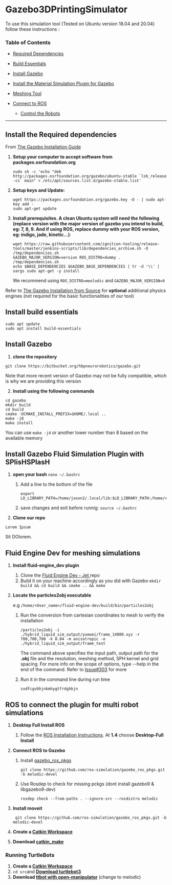 # Gazebo3DPrintingSimulator

To use this simulation tool (Tested on Ubuntu version 18.04 and 20.04) follow these instructions :

### Table of Contents

* [Required Dependencies](https://github.com/ai4ce/Gazebo3DPrintingSimulator#install-the-required-dependencies)

* [Build Essentials](https://github.com/ai4ce/Gazebo3DPrintingSimulator#install-build-essentials)

* [Install Gazebo](https://github.com/ai4ce/Gazebo3DPrintingSimulator#install-gazebo)

* [Install the Material Simulation Plugin for Gazebo](https://github.com/ai4ce/Gazebo3DPrintingSimulator#install-gazebo-fluid-simulation-plugin-with-splishsplash)

* [Meshing Tool](https://github.com/ai4ce/Gazebo3DPrintingSimulator#fluid-engine-dev-for-meshing-simulations)

* [Connect to ROS](https://github.com/ai4ce/Gazebo3DPrintingSimulator#ros-to-connect-the-plugin-for-multi-robot-simulations)

  - [Control the Robots](https://github.com/ai4ce/Gazebo3DPrintingSimulator#running-turtlebots)

-----------
## Install the Required dependencies

From [The Gazebo Installation Guide](http://gazebosim.org/tutorials?tut=install_from_source&cat=install)

1. **Setup your computer to accept software from packages.osrfoundation.org**
    ```
    sudo sh -c 'echo "deb http://packages.osrfoundation.org/gazebo/ubuntu-stable `lsb_release -cs` main" > /etc/apt/sources.list.d/gazebo-stable.list'
    ```

2. **Setup keys and Update:**   

    ```
    wget https://packages.osrfoundation.org/gazebo.key -O - | sudo apt-key add -
    sudo apt-get update
    ```   
3. **Install prerequisites. A clean Ubuntu system will need the following (replace version with the major version of gazebo you intend to build, eg: 7, 8, 9. And if using ROS, replace dummy with your ROS version, eg: indigo, jade, kinetic...)**:    
    ```
    wget https://raw.githubusercontent.com/ignition-tooling/release-tools/master/jenkins-scripts/lib/dependencies_archive.sh -O /tmp/dependencies.sh
    GAZEBO_MAJOR_VERSION=version ROS_DISTRO=dummy . /tmp/dependencies.sh
    echo $BASE_DEPENDENCIES $GAZEBO_BASE_DEPENDENCIES | tr -d '\\' | xargs sudo apt-get -y install
    ```
    
   We recommend using ``ROS_DISTRO=meolodic`` and ``GAZEBO_MAJOR_VERSION=9``
   
   
Refer to [The Gazebo Installation from Source](http://gazebosim.org/tutorials?tut=install_from_source&cat=install) for **optional** additional physics engines (not required for the basic functionalities of our tool)

## Install build essentials

```
sudo apt update
sudo apt install build-essentials 
```

## Install Gazebo 
    
1. **clone the repository**
  ```
  git clone https://bitbucket.org/hbpneurorobotics/gazebo.git
  ```
  Note that more recent version of Gazebo may not be fully compatible, which is why we are providing this version
  
2. **Install using the following commands**
  ```
  cd gazebo
  mkdir build
  cd build
  cmake -DCMAKE_INSTALL_PREFIX=$HOME/.local ..
  make -j8
  make install
  ```
  You can use `make -j4` or another lower number than 8 based on the available memory
  
  ## Install Gazebo Fluid Simulation Plugin with SPlisHSPlasH
  
1. **open your bash** `nano ~/.bashrc`

    1. Add a line to the bottom of the file 
        ```
        export LD_LIBRARY_PATH=/home/jason2/.local/lib:$LD_LIBRARY_PATH:/home/<your_User_Name>/splisplash/build/lib
        ```
    2. save changes and exit before runnig: `source ~/.bashrc`
    
2. **Clone our repo**
  ```
  Lorem Ipsum
  ```
  Sit DOlorem.
  
  ## Fluid Engine Dev for meshing simulations
  
1. **Install fluid-engine_dev plugin**

    1. Clone the [Fluid Engine Dev - Jet ](https://github.com/doyubkim/fluid-engine-dev) repo
    2. Build it on your machine accordingly as you did with Gazebo `mkdir build && cd build && cmake .. && make`
    
2. **Locate the particles2obj executable**
    
    e.g `/home/<User_name>/fluid-engine-dev/build/bin/particles2obj`
    1. Run the conversion from cartesian coordinates to mesh to verify the installation
        ```
        /particles2obj -i ./hybrid_liquid_sim_output/yuewei/frame_14000.xyz -r 700,700,700 -k 0.04 -m anisotropic -o ./hybrid_liquid_sim_output/frame_test

        ```
        The command above specifies the input path, output path for the **.obj** file and the resolution, meshing method, SPH kernel and grid spacing. 
        For more info on the scope of options, type --help in the end of the command. Refer to [Issue#303](https://github.com/doyubkim/fluid-engine-dev/issues/303) for more
         
    2. Run it in the command line during run time
        ```
        sxdfcgvbhjnkmhygtfrdghbjn
        ```
  ## ROS to connect the plugin for multi robot simulations
  
  1. **Desktop Full Install ROS**
        
        1. Follow the [ROS Installation Instructions](http://wiki.ros.org/melodic/Installation/Ubuntu). 
        At **1.4** choose **Desktop-Full Install**
    
2. **Connect ROS to Gazebo**
    
    1. Install [gazebo_ros_pkgs](http://gazebosim.org/tutorials?tut=ros_installing&cat=connect_ros#Installgazebo_ros_pkgs)
        ```
        git clone https://github.com/ros-simulation/gazebo_ros_pkgs.git -b melodic-devel
        ```
    2. Use Rosdep to check for missing pckgs (dont install gazebo9 & libgazebo9-dev)
        ```
        rosdep check --from-paths . --ignore-src --rosdistro melodic
        ```
3. **Install moveit**

        git clone https://github.com/ros-simulation/gazebo_ros_pkgs.git -b melodic-devel
        
4. **Create a [Catkin Workspace](http://wiki.ros.org/catkin/Tutorials/create_a_workspace)**
5. **Download [catkin_make](http://wiki.ros.org/catkin/commands/catkin_make)**

### Running TurtleBots

1. **Create a [Catkin Workspace](http://wiki.ros.org/catkin/Tutorials/create_a_workspace)**
2. `cd src`and **[Download turtlebot3](https://emanual.robotis.com/docs/en/platform/turtlebot3/quick-start/)**
3.  **Download [ttbot with open-manipulator](https://emanual.robotis.com/docs/en/platform/turtlebot3/manipulation/#manipulation)** (change to melodic)

